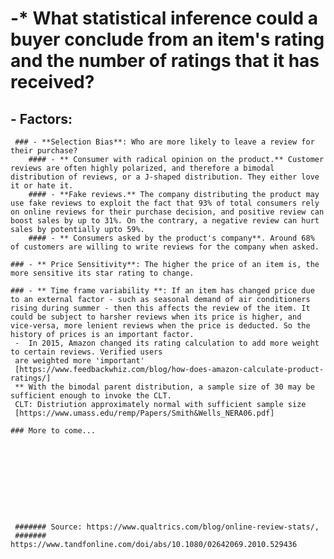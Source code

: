 # -\* What statistical inference could a buyer conclude from an item's rating and the number of ratings that it has received?

## - Factors:

     ### - **Selection Bias**: Who are more likely to leave a review for their purchase?
        #### - ** Consumer with radical opinion on the product.** Customer reviews are often highly polarized, and therefore a bimodal distribution of reviews, or a J-shaped distribution. They either love it or hate it.
        #### - **Fake reviews.** The company distributing the product may use fake reviews to exploit the fact that 93% of total consumers rely on online reviews for their purchase decision, and positive review can boost sales by up to 31%. On the contrary, a negative review can hurt sales by potentially upto 59%.
        #### - ** Consumers asked by the product's company**. Around 68% of customers are willing to write reviews for the company when asked.

    ### - ** Price Sensitivity**: The higher the price of an item is, the more sensitive its star rating to change.

    ### - ** Time frame variability **: If an item has changed price due to an external factor - such as seasonal demand of air conditioners rising during summer - then this affects the review of the item. It could be subject to harsher reviews when its price is higher, and vice-versa, more lenient reviews when the price is deducted. So the history of prices is an important factor.
     -  In 2015, Amazon changed its rating calculation to add more weight to certain reviews. Verified users
     are weighted more 'important'
     [https://www.feedbackwhiz.com/blog/how-does-amazon-calculate-product-ratings/]
     ** With the bimodal parent distribution, a sample size of 30 may be sufficient enough to invoke the CLT.
     CLT: Distriution approximately normal with sufficient sample size
     [https://www.umass.edu/remp/Papers/Smith&Wells_NERA06.pdf]

    ### More to come...










     ####### Source: https://www.qualtrics.com/blog/online-review-stats/,
     #######         https://www.tandfonline.com/doi/abs/10.1080/02642069.2010.529436
